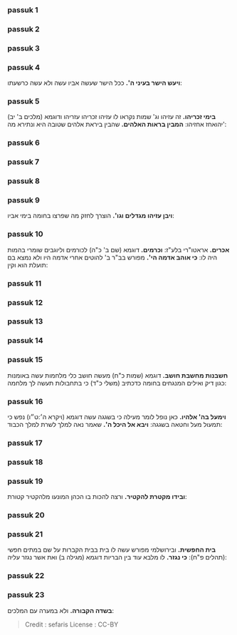 
### passuk 1

### passuk 2

### passuk 3

### passuk 4
<b>ויעש הישר בעיני ה'.</b> ככל הישר שעשה אביו עשה ולא עשה כרשעתו:

### passuk 5
<b>בימי זכריהו.</b> זה עזיהו וג' שמות נקראו לו עזיהו זכריהו עזריהו ודוגמא (מלכים ב' יב) יהואחז אחזיהו:
<b>המבין בראות האלהים.</b> שהבין ביראת אלהים שטובה היא ונתירא מה':

### passuk 6

### passuk 7

### passuk 8

### passuk 9
<b>ויבן עזיהו מגדלים וגו'.</b> הוצרך לחזק מה שפרצו בחומה בימי אביו:

### passuk 10
<b>אכרים.</b> אראטו"רי בלע"ז: 
<b>וכרמים.</b> דוגמא (שם ב' כ"ה) לכורמים וליוגבים שומרי בהמות היה לו: 
<b>כי אוהב אדמה הי'.</b> מפורש בב"ר ב' להוטים אחרי אדמה היו ולא נמצא בם תועלת הוא וקין:

### passuk 11

### passuk 12

### passuk 13

### passuk 14

### passuk 15
<b>חשבנות מחשבת חושב.</b> דוגמא (שמות כ"ח) מעשה חושב כלי מלחמות עשה באומנות כגון דיק ואילים המנגחים בחומה כדכתיב (משלי כ"ד) כי בתחבולות תעשה לך מלחמה:

### passuk 16
<b>וימעל בה' אלהיו.</b> כאן נופל לומר מעילה כי בשגגה עשה דוגמא (ויקרא ה׳:ט״ו) נפש כי תמעול מעל וחטאה בשגגה:
<b>ויבא אל היכל ה'.</b> שאמר נאה למלך לשרת למלך הכבוד:

### passuk 17

### passuk 18

### passuk 19
<b>ובידו מקטרת להקטיר.</b> ורצה להכות בו הכהן המונעו מלהקטיר קטורת:

### passuk 20

### passuk 21
<b>בית החפשית.</b> ובירושלמי מפורש עשה לו בית בבית הקברות על שם במתים חפשי (תהלים פ"ח): 
<b>כי נגזר.</b> לו מלבא עוד בין הבריות דוגמא (מגילה ב) ואת אשר נגזר עליה:

### passuk 22

### passuk 23
<b>בשדה הקבורה.</b> ולא במערה עם המלכים:

>Credit : sefaris
>License : CC-BY